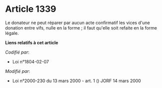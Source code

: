 # Article 1339

Le donateur ne peut réparer par aucun acte confirmatif les vices d'une donation entre vifs, nulle en la forme ; il faut
qu'elle soit refaite en la forme légale.

**Liens relatifs à cet article**

_Codifié par_:

  - Loi n°1804-02-07

_Modifié par_:

  - Loi n°2000-230 du 13 mars 2000 - art. 1 () JORF 14 mars 2000
